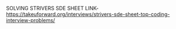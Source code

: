 SOLVING STRIVERS SDE SHEET 
LINK- https://takeuforward.org/interviews/strivers-sde-sheet-top-coding-interview-problems/
